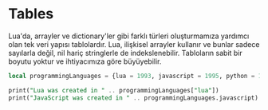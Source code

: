# Tables

Lua'da, arrayler ve dictionary'ler  gibi farklı türleri oluşturmamıza yardımcı olan tek veri yapısı tablolardır. 
Lua, ilişkisel arrayler kullanır ve bunlar sadece sayılarla değil, nil hariç stringlerle de indekslenebilir. 
Tabloların sabit bir boyutu yoktur ve ihtiyacımıza göre büyüyebilir.

````SQL
local programmingLanguages = {lua = 1993, javascript = 1995, python = 1991, ruby = 1995}

print("Lua was created in " .. programmingLanguages["lua"])
print("JavaScript was created in " .. programmingLanguages.javascript)
````
